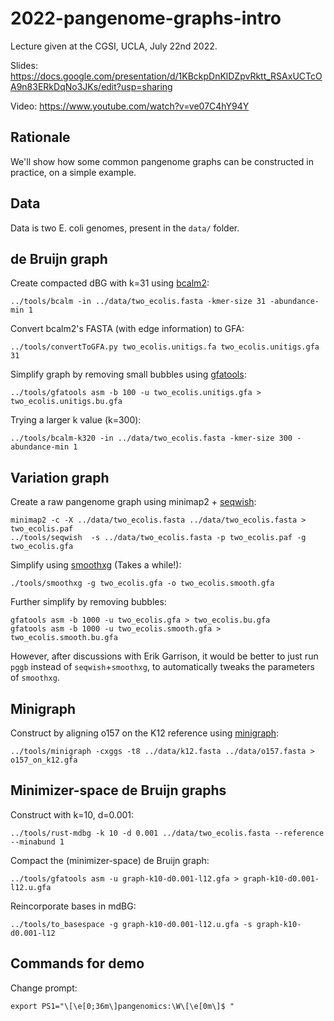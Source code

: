 # 2022-pangenome-graphs-intro

Lecture given at the CGSI, UCLA, July 22nd 2022.

Slides: https://docs.google.com/presentation/d/1KBckpDnKlDZpvRktt_RSAxUCTcOA9n83ERkDqNo3JKs/edit?usp=sharing

Video: https://www.youtube.com/watch?v=ve07C4hY94Y

## Rationale

We'll show how some common pangenome graphs can be constructed in practice, on a simple example. 

## Data

Data is two E. coli genomes, present in the `data/` folder.

## de Bruijn graph

Create compacted dBG with k=31 using [bcalm2](https://github.com/GATB/bcalm):

    ../tools/bcalm -in ../data/two_ecolis.fasta -kmer-size 31 -abundance-min 1

Convert bcalm2's FASTA (with edge information) to GFA:

    ../tools/convertToGFA.py two_ecolis.unitigs.fa two_ecolis.unitigs.gfa 31

Simplify graph by removing small bubbles using [gfatools](https://github.com/lh3/gfatools):

    ../tools/gfatools asm -b 100 -u two_ecolis.unitigs.gfa > two_ecolis.unitigs.bu.gfa

Trying a larger k value (k=300):

    ../tools/bcalm-k320 -in ../data/two_ecolis.fasta -kmer-size 300 -abundance-min 1

## Variation graph

Create a raw pangenome graph using minimap2 + [seqwish](https://github.com/ekg/seqwish):

    minimap2 -c -X ../data/two_ecolis.fasta ../data/two_ecolis.fasta > two_ecolis.paf
    ../tools/seqwish  -s ../data/two_ecolis.fasta -p two_ecolis.paf -g two_ecolis.gfa

Simplify using [smoothxg](https://github.com/pangenome/smoothxg) (Takes a while!):

    ./tools/smoothxg -g two_ecolis.gfa -o two_ecolis.smooth.gfa

Further simplify by removing bubbles:

    gfatools asm -b 1000 -u two_ecolis.gfa > two_ecolis.bu.gfa
    gfatools asm -b 1000 -u two_ecolis.smooth.gfa > two_ecolis.smooth.bu.gfa

However, after discussions with Erik Garrison, it would be better to just run `pggb` instead of `seqwish`+`smoothxg`, to automatically tweaks the parameters of `smoothxg`.

## Minigraph

Construct by aligning o157 on the K12 reference using [minigraph](https://github.com/lh3/minigraph):

    ../tools/minigraph -cxggs -t8 ../data/k12.fasta ../data/o157.fasta > o157_on_k12.gfa

## Minimizer-space de Bruijn graphs

Construct with k=10, d=0.001:

    ../tools/rust-mdbg -k 10 -d 0.001 ../data/two_ecolis.fasta --reference --minabund 1

Compact the (minimizer-space) de Bruijn graph:

    ../tools/gfatools asm -u graph-k10-d0.001-l12.gfa > graph-k10-d0.001-l12.u.gfa

Reincorporate bases in mdBG:

    ../tools/to_basespace -g graph-k10-d0.001-l12.u.gfa -s graph-k10-d0.001-l12

## Commands for demo

Change prompt:

    export PS1="\[\e[0;36m\]pangenomics:\W\[\e[0m\]$ "
